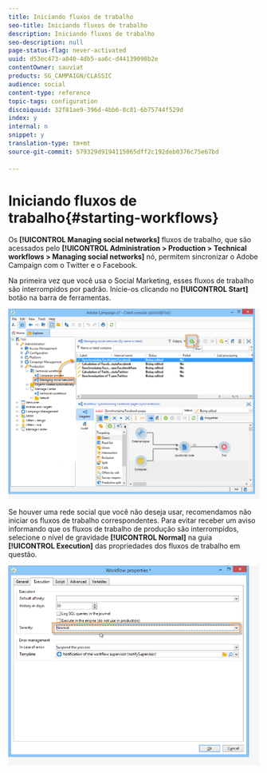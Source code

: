 ```yaml
---
title: Iniciando fluxos de trabalho
seo-title: Iniciando fluxos de trabalho
description: Iniciando fluxos de trabalho
seo-description: null
page-status-flag: never-activated
uuid: d53ec473-a840-4db5-aa6c-d44139098b2e
contentOwner: sauviat
products: SG_CAMPAIGN/CLASSIC
audience: social
content-type: reference
topic-tags: configuration
discoiquuid: 32f81ae9-396d-4bb6-8c81-6b75744f529d
index: y
internal: n
snippet: y
translation-type: tm+mt
source-git-commit: 579329d9194115065dff2c192deb0376c75e67bd

---
```



# Iniciando fluxos de trabalho{#starting-workflows}

Os **[!UICONTROL Managing social networks]** fluxos de trabalho, que são acessados pelo **[!UICONTROL Administration > Production > Technical workflows > Managing social networks]** nó, permitem sincronizar o Adobe Campaign com o Twitter e o Facebook.

Na primeira vez que você usa o Social Marketing, esses fluxos de trabalho são interrompidos por padrão. Inicie-os clicando no **[!UICONTROL Start]** botão na barra de ferramentas.

![](assets/social_start_workflows.png)

Se houver uma rede social que você não deseja usar, recomendamos não iniciar os fluxos de trabalho correspondentes. Para evitar receber um aviso informando que os fluxos de trabalho de produção são interrompidos, selecione o nível de gravidade **[!UICONTROL Normal]** na guia **[!UICONTROL Execution]** das propriedades dos fluxos de trabalho em questão.

![](assets/social_start_workflows2.png)

